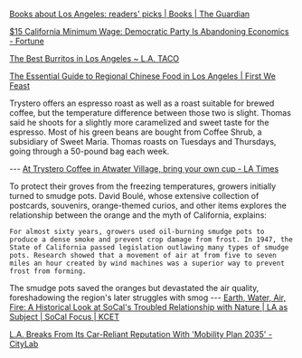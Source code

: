 <!-- njnmdoc:  title="Los Angeles"  -->
[Books about Los Angeles: readers' picks | Books | The Guardian](http://www.theguardian.com/books/booksblog/2015/mar/23/books-about-los-angeles-readers-picks)

[$15 California Minimum Wage: Democratic Party Is Abandoning Economics - Fortune](http://fortune.com/2016/04/07/where-the-fight-for-15-went-wrong/)

[The Best Burritos in Los Angeles ~ L.A. TACO](http://www.lataco.com/best-burritos-in-los-angeles/)

[The Essential Guide to Regional Chinese Food in Los Angeles | First We Feast](http://firstwefeast.com/eat/essential-guide-regional-chinese-food-los-angeles/)

Trystero offers an espresso roast as well as a roast suitable for brewed coffee, but the temperature difference between those two is slight. Thomas said he shoots for a slightly more caramelized and sweet taste for the espresso. Most of his green beans are bought from Coffee Shrub, a subsidiary of Sweet Maria. Thomas roasts on Tuesdays and Thursdays, going through a 50-pound bag each week. 



 --- [At Trystero Coffee in Atwater Village, bring your own cup - LA Times](http://www.latimes.com/food/dailydish/la-dd-trystero-coffee-atwater-village-20150305-story.html)

To protect their groves from the freezing temperatures, growers initially turned to smudge pots. David Boulé, whose extensive collection of postcards, souvenirs, orange-themed curios, and other items explores the relationship between the orange and the myth of California, explains:



    For almost sixty years, growers used oil-burning smudge pots to produce a dense smoke and prevent crop damage from frost. In 1947, the State of California passed legislation outlawing many types of smudge pots. Research showed that a movement of air at from five to seven miles an hour created by wind machines was a superior way to prevent frost from forming.



The smudge pots saved the oranges but devastated the air quality, foreshadowing the region's later struggles with smog --- [Earth, Water, Air, Fire: A Historical Look at SoCal's Troubled Relationship with Nature | LA as Subject | SoCal Focus | KCET](http://www.kcet.org/updaily/socal_focus/history/la-as-subject/earth-water-air-fire-a-historical-look-at-socals-troubled-relationship-with-the-four-classical-eleme.html)

[L.A. Breaks From Its Car-Reliant Reputation With 'Mobility Plan 2035' - CityLab](http://www.citylab.com/commute/2015/08/las-new-mobility-plan-envisions-a-different-kind-of-city/401351/)

